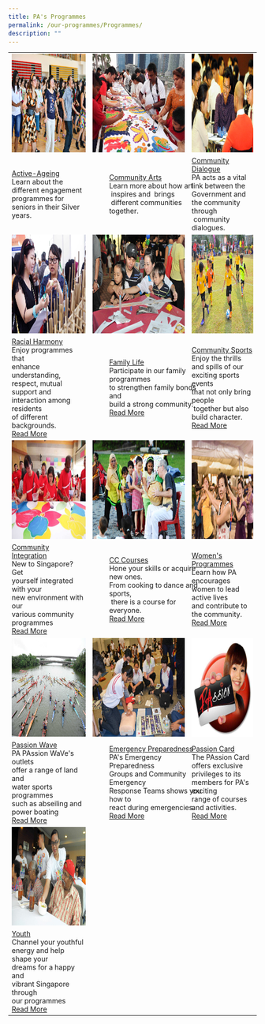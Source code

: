 ```yaml
---
title: PA's Programmes
permalink: /our-programmes/Programmes/
description: ""
---
```

<table>
	<tr>
		<td><img style="height:200px;width:300px" src="/images/Programmes/main-activeageing_edited.jpg"></td>
		<td ><img style="height:200px;width:220px" src="/images/Programmes/main-communityarts_edited.jpg"></td>
		<td><img style="height:200px;width:300px" src="/images/Programmes/main-communitydialogue_edited.jpg"></td>
	</tr>
	<tr>
		<td><a href="/our-programmes/Active-Ageing">Active-Ageing</a><br>Learn about the different engagement programmes for seniors in their Silver years.<br></td>
		<td><div style="position:relative;left:34px;"><a href="/our-programmes/Community-Arts">Community Arts</a><br>Learn more about how art<br> inspires and  brings<br> different communities together.<br></div></td>
		<td><a  href="/our-programmes/Community-Dialogue"> Community  Dialogue</a><br>PA acts as a vital link between the Government and the community through <br> community dialogues.<br>	</td></tr>
<tr>
		<td><img style="height:200px;width:300px" src="/images/Programmes/main-racialharmony.jpg"></td>
		<td><img style="height:200px;width:220px" src="/images/Programmes/main-familylife.jpg"></td>
		<td><img style="height:200px;width:300px" src="/images/Programmes/main-communitysports.jpg"></td>
	</tr>
<tr>
		<td><a href="/our-programmes/Racial-Harmony">Racial Harmony</a><br>Enjoy programmes that <br>enhance understanding,<br> respect, mutual support and <br>interaction among residents<br> of different backgrounds.<br><a href="/our-programmes/Racial-Harmony">Read More</a></td> 
		<td><div style="position:relative;left:34px"><a href="/our-programmes/Family-life">Family Life</a><br>Participate in our family programmes <br>to strengthen family bonds and <br>build a strong community.<br><a href="/our-programmes/Family-life">Read More</a></div></td>
		<td><a  href="/our-programmes/Community-Sports"> Community  Sports</a><br>Enjoy the thrills and spills of our exciting sports events<br> that not only bring people<br> together but also build character.<br><a href="/our-programmes/Community-Sports">Read More</a>
	</td></tr>
<tr>
		<td><img style="height:200px;width:300px" src="/images/Programmes/main-communityintegration.jpg"></td>
		<td><img style="height:200px;width:220px" src="/images/Programmes/main-cccourses_edited.jpg"></td>
		<td><img style="height:200px;width:300px" src="/images/Programmes/main-womensprogrammes_edited.jpg"></td>
	</tr>
<tr>
		<td><a href="/our-programmes/Community-Integration">Community Integration</a><br>New to Singapore? Get<br> yourself integrated with your<br> new environment with our<br> various community<br> programmes<br><a href="/our-programmes/Community-Integration">Read More</a></td>
		<td><div style="position:relative;left:34px;"><a href="/our-programmes/CC-Courses/Be-a-Training-Provider/">CC Courses</a><br>Hone your skills or acquire new ones.<br> From cooking to dance and sports,<br> there  is a course  for everyone.<br><a href="/our-programmes/CC-Courses/Be-a-Training-Provider/">Read More</a></div></td>
		<td><a  href="/our-programmes/Womens-Programmes"> Women's Programmes</a><br>Learn how PA encourages women to lead active lives<br> and contribute to  <br>the community.<br><a href="/our-programmes/Womens-Programmes">Read More</a>
			</td></tr>
	<tr>
		<td><img style="height:200px;width:300px" src="/images/Programmes/main-waterventure.jpg"></td>
		<td><img style="height:200px;width:220px" src="/images/Programmes/main-emergencypreparedness_edited.jpg"></td>
		<td><img style="height:200px;width:300px" src="/images/Programmes/main-passioncard.jpg"></td>
	</tr>
	<tr>
		<td><a href="/our-programmes/PAssion-Wave/Details">Passion Wave</a><br>PA PAssion WaVe's outlets <br>offer a range of land and <br>water sports programmes<br> such as abseiling and power boating<br><a href="/our-programmes/PAssion-Wave/Details">Read More</a></td>
		<td><div style="position:relative;left:34px;"><a href="/our-programmes/Emergency-Preparedness">Emergency Preparedness</a><br>PA's Emergency Preparedness<br> Groups and Community Emergency Response Teams shows you how to<br> react during emergencies.<br><a href="/our-programmes/Emergency-Preparedness">Read More</a></div></td>
		<td><a  href="/our-programmes/PAssion-Card"> Passion Card</a><br>The PAssion Card offers exclusive privileges to its  members for PA's       exciting <br> range of courses and       activities.<br><a href="/our-programmes/PAssion-Card">Read More</a>
			</td></tr>
	<tr>
		<td><img style="height:200px;width:300px" src="/images/Programmes/main-youth_edited.jpg"></td></tr>
		<tr>
		<td><a href="/our-programmes/Youth">Youth</a><br>Channel your youthful<br> energy and help shape your <br>dreams for a happy and <br>vibrant Singapore through<br> our programmes<br><a href="/our-programmes/Youth">Read More</a></td>
	</tr>			
</table>